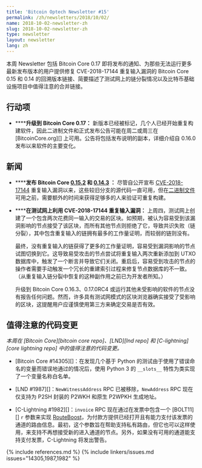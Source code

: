 ```yaml
---
title: 'Bitcoin Optech Newsletter #15'
permalink: /zh/newsletters/2018/10/02/
name: 2018-10-02-newsletter-zh
slug: 2018-10-02-newsletter-zh
type: newsletter
layout: newsletter
lang: zh
---
```

本周 Newsletter 包括 Bitcoin Core 0.17 即将发布的通知、为那些无法运行更多最新发布版本的用户提供修复 CVE-2018-17144 重复输入漏洞的 Bitcoin Core 0.15 和 0.14 的回溯版本链接、简要描述了测试网上的链分裂情况以及比特币基础设施项目中值得注意的合并链接。

## 行动项

- **<!--upgrade-to-bitcoin-core-0-17-->****升级到 Bitcoin Core 0.17：** 新版本已经被标记，几个人已经开始重复构建软件，因此二进制文件和正式发布公告可能在周二或周三在 [BitcoinCore.org][] 上可用。公告将包括发布说明的副本，详细介绍自 0.16.0 发布以来软件的主要变化。

## 新闻

- **<!--bitcoin-core-0-15-2-and-0-14-3-released-->****发布 Bitcoin Core [0.15.2][] 和 [0.14.3][] ：** 尽管自公开宣布 [CVE-2018-17144][] 重复输入漏洞以来，这些较旧分支的源代码一直可用，但在[二进制文件][bcco /bin]可用之前，需要额外的时间来获得足够多的人来验证可重复构建。

- **<!--cve-2018-17144-duplicate-inputs-bug-exploited-on-testnet-->****在测试网上利用 CVE-2018-17144 重复输入漏洞：** 上周四，测试网上创建了一个包含两次花费同一输入的交易的区块。如预期，被认为容易受到该漏洞影响的节点接受了该区块，而所有其他节点则拒绝了它，导致共识失败（链分裂），其中包含重复输入的链拥有最多的工作量证明，而较弱的链则没有。

    最终，没有重复输入的链获得了更多的工作量证明，容易受到漏洞影响的节点试图切换到它。这导致易受攻击的节点尝试将重复输入两次重新添加到 UTXO 数据库中，触发了一个断言并导致它们关闭。重启后，容易受到攻击的节点的操作者需要手动触发一个冗长的重建索引过程来修复节点数据库的不一致。（从重复输入链分裂中恢复的这种副作用之前已为开发者所知。）

    升级到 Bitcoin Core 0.16.3、0.17.0RC4 或运行其他未受影响的软件的节点没有报告任何问题。然而，许多具有测试网模式的区块浏览器确实接受了受影响的区块，这提醒用户应谨慎使用第三方来确定交易是否有效。

## 值得注意的代码变更

*本周在 [Bitcoin Core][bitcoin core repo]、[LND][lnd repo] 和 [C-lightning][core lightning repo] 中的值得注意的代码变更。*

- [Bitcoin Core #14305][]：在发现几个基于 Python 的测试由于使用了错误命名的变量而错误地通过的情况后，使用 Python 3 的 `__slots__` 特性为类实现了一个变量名称白名单。

- [LND #1987][]：`NewWitnessAddress` RPC 已被移除，`NewAddress` RPC 现在仅支持为 P2SH 封装的 P2WKH 和原生 P2WPKH 生成地址。

- [C-Lightning #1982][]：`invoice` RPC 现在通过在发票中包含一个 [BOLT11][] `r` 参数来实现 [RouteBoost][]，为付款方提供已经打开且有能力支付该发票的通道的路由信息。最初，这个参数旨在帮助支持私有路由，但它也可以这样使用，来支持不再想接受新的进入通道的节点。另外，如果没有可用的通道能支持支付发票，C-Lightning 将发出警告。

{% include references.md %}
{% include linkers/issues.md issues="14305,1987,1982" %}

[0.16.3]: https://bitcoincore.org/en/2018/09/18/release-0.16.3/
[0.15.2]: https://github.com/bitcoin/bitcoin/releases/tag/v0.15.2
[0.14.3]: https://github.com/bitcoin/bitcoin/releases/tag/v0.14.3
[cve-2018-17144]: https://cve.mitre.org/cgi-bin/cvename.cgi?name=CVE-2018-17144
[bcc 0.17]: https://bitcoincore.org/bin/bitcoin-core-0.17.0/
[bcco /bin]: https://bitcoincore.org/bin/
[routeboost]: https://gnusha.org/url/https://lists.linuxfoundation.org/pipermail/lightning-dev/2018-September/001417.html

